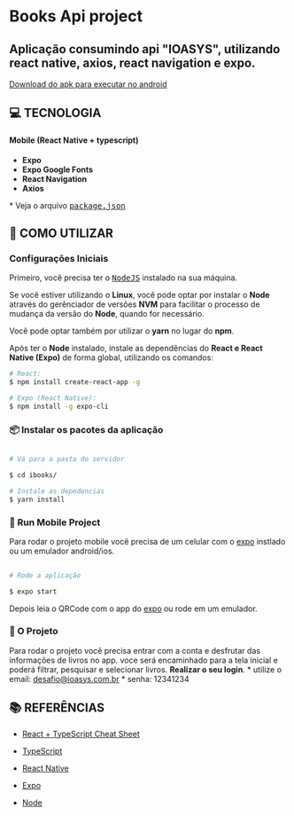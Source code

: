 
# Books Api project

## Aplicação consumindo api "IOASYS", utilizando react native, axios, react navigation e expo.
  

[Download do apk para executar no android](https://expo.dev/artifacts/370b296d-8a94-451c-a921-961692c42d66)

## **:computer: TECNOLOGIA**

#### **Mobile** (React Native + typescript)

  - **Expo**
  - **Expo Google Fonts**
  - **React Navigation**
  - **Axios**

  \* Veja o arquivo <kbd>[package.json](./package.json)</kbd>

## **:wine_glass: COMO UTILIZAR**

### Configurações Iniciais

Primeiro, você precisa ter o <kbd>[NodeJS](https://nodejs.org/en/download/)</kbd> instalado na sua máquina. 

Se você estiver utilizando o **Linux**, você pode optar por instalar o **Node** através do gerênciador de versões **NVM** para facilitar o processo de mudança da versão do **Node**, quando for necessário.

Você pode optar também por utilizar o **yarn** no lugar do **npm**. 

Após ter o **Node** instalado, instale as dependências do **React e React Native (Expo)** de forma global, utilizando os comandos:

```sh
# React:
$ npm install create-react-app -g

# Expo (React Native):
$ npm install -g expo-cli 
```

### 📦 Instalar os pacotes da aplicação

  

```bash

# Vá para a pasta do servidor

$ cd ibooks/ 

# Instale as depedencias
$ yarn install

```



  

### 📱 Run Mobile Project

Para rodar o projeto mobile você precisa de um celular com o [expo](https://play.google.com/store/apps/details?id=host.exp.exponent) instlado ou um emulador android/ios.

  

```bash
 
# Rode a aplicação

$ expo start

```

Depois leia o QRCode com o app do [expo](https://play.google.com/store/apps/details?id=host.exp.exponent) ou rode em um emulador.


### 📱 O Projeto

Para rodar o projeto você precisa entrar com a conta e desfrutar das informações de livros no app.
voce será encaminhado para a tela inicial e poderá filtrar, pesquisar e selecionar livros.
**Realizar o seu login**.
\* utilize o email: desafio@ioasys.com.br
\* senha: 12341234

  
## **:books: REFERÊNCIAS**

- [React + TypeScript Cheat Sheet](https://github.com/typescript-cheatsheets/react-typescript-cheatsheet)

- [TypeScript](https://www.typescriptlang.org/docs/home.html)
- [React Native](https://reactnative.dev/docs/getting-started)
- [Expo](https://expo.io/learn)
- [Node](https://nodejs.org/en/)
